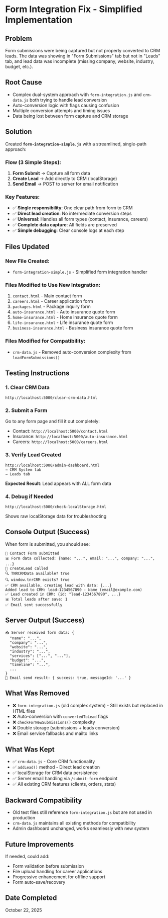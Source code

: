 # Form Integration Fix - Simplified Implementation

## Problem
Form submissions were being captured but not properly converted to CRM leads. The data was showing in "Form Submissions" tab but not in "Leads" tab, and lead data was incomplete (missing company, website, industry, budget, etc.).

## Root Cause
- Complex dual-system approach with `form-integration.js` and `crm-data.js` both trying to handle lead conversion
- Auto-conversion logic with flags causing confusion
- Multiple conversion attempts and timing issues
- Data being lost between form capture and CRM storage

## Solution
Created **`form-integration-simple.js`** with a streamlined, single-path approach:

### Flow (3 Simple Steps):
1. **Form Submit** → Capture all form data
2. **Create Lead** → Add directly to CRM (localStorage)
3. **Send Email** → POST to server for email notification

### Key Features:
- ✅ **Single responsibility**: One clear path from form to CRM
- ✅ **Direct lead creation**: No intermediate conversion steps
- ✅ **Universal**: Handles all form types (contact, insurance, careers)
- ✅ **Complete data capture**: All fields are preserved
- ✅ **Simple debugging**: Clear console logs at each step

## Files Updated

### New File Created:
- `form-integration-simple.js` - Simplified form integration handler

### Files Modified to Use New Integration:
1. `contact.html` - Main contact form
2. `careers.html` - Career application form
3. `packages.html` - Package inquiry form
4. `auto-insurance.html` - Auto insurance quote form
5. `home-insurance.html` - Home insurance quote form
6. `life-insurance.html` - Life insurance quote form
7. `business-insurance.html` - Business insurance quote form

### Files Modified for Compatibility:
- `crm-data.js` - Removed auto-conversion complexity from `loadFormSubmissions()`

## Testing Instructions

### 1. Clear CRM Data
```
http://localhost:5000/clear-crm-data.html
```

### 2. Submit a Form
Go to any form page and fill it out completely:
- Contact: `http://localhost:5000/contact.html`
- Insurance: `http://localhost:5000/auto-insurance.html`
- Careers: `http://localhost:5000/careers.html`

### 3. Verify Lead Created
```
http://localhost:5000/admin-dashboard.html
→ CRM System tab
→ Leads tab
```

**Expected Result**: Lead appears with ALL form data

### 4. Debug if Needed
```
http://localhost:5000/check-localStorage.html
```
Shows raw localStorage data for troubleshooting

## Console Output (Success)
When form is submitted, you should see:
```
📝 Contact Form submitted
📊 Form data collected: {name: "...", email: "...", company: "...", ...}
🔄 createLead called
🔍 TNRCRMData available? true
🔍 window.tnrCRM exists? true
✅ CRM available, creating lead with data: {...}
Added lead to CRM: lead-1234567890 - Name (email@example.com)
✅ Lead created in CRM: {id: "lead-1234567890", ...}
📊 Total leads after save: 1
✅ Email sent successfully
```

## Server Output (Success)
```
📥 Server received form data: {
  "name": "...",
  "company": "...",
  "website": "...",
  "industry": "...",
  "services": ["...", "..."],
  "budget": "...",
  "timeline": "...",
  ...
}
📧 Email send result: { success: true, messageId: '...' }
```

## What Was Removed
- ❌ `form-integration.js` (old complex system) - Still exists but replaced in HTML files
- ❌ Auto-conversion with `convertedToLead` flags
- ❌ `checkForNewSubmissions()` complexity
- ❌ Double storage (submissions + leads conversion)
- ❌ Email service fallbacks and mailto links

## What Was Kept
- ✅ `crm-data.js` - Core CRM functionality
- ✅ `addLead()` method - Direct lead creation
- ✅ localStorage for CRM data persistence
- ✅ Server email handling via `/submit-form` endpoint
- ✅ All existing CRM features (clients, orders, stats)

## Backward Compatibility
- Old test files still reference `form-integration.js` but are not used in production
- `crm-data.js` maintains all existing methods for compatibility
- Admin dashboard unchanged, works seamlessly with new system

## Future Improvements
If needed, could add:
- Form validation before submission
- File upload handling for career applications
- Progressive enhancement for offline support
- Form auto-save/recovery

## Date Completed
October 22, 2025

